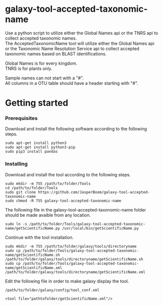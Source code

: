 # galaxy-tool-accepted-taxonomic-name
Use a python script to utilize either the Global Names api or the TNRS api to collect accepted taxonomic names.  
The AcceptedTaxonomicName tool will utilize either the Global Names api or the Taxonomic Name Resolution Service api to collect accepted taxonomic names based on BLAST identifications.

Global Names is for every kingdom.  
TNRS is for plants only.

Sample names can not start with a "#".  
All columns in a OTU table should have a header starting with "#".

# Getting started

### Prerequisites
Download and install the following software according to the following steps.
```
sudo apt-get install python3
sudo apt-get install python3-pip
sudo pip3 install pandas
```

### Installing
Download and install the tool according to the following steps.
```
sudo mkdir -m 755 /path/to/folder/Tools
cd /path/to/folder/Tools
sudo git clone https://github.com/JasperBoom/galaxy-tool-accepted-taxonomic-name
sudo chmod -R 755 galaxy-tool-accepted-taxonomic-name
```
The following file in the galaxy-tool-accepted-taxonomic-name folder should be made avaible from any location.
```
sudo ln -s /path/to/folder/Tools/galaxy-tool-accepted-taxonomic-name/getScientificName.py /usr/local/bin/getScientificName.py
```
Continue with the tool installation.
```
sudo mkdir -m 755 /path/to/folder/galaxy/tools/directoryname
sudo cp /path/to/folder/Tools/galaxy-tool-accepted-taxonomic-name/getScientificName.sh /path/to/folder/galaxy/tools/directoryname/getScientificName.sh
sudo cp /path/to/folder/Tools/galaxy-tool-accepted-taxonomic-name/getScientificName.xml /path/to/folder/galaxy/tools/directoryname/getScientificName.xml
```
Edit the following file in order to make galaxy display the tool.
```
/path/to/folder/galaxy/config/tool_conf.xml
```
```
<tool file="pathtofolder/getScientificName.xml"/>
```
